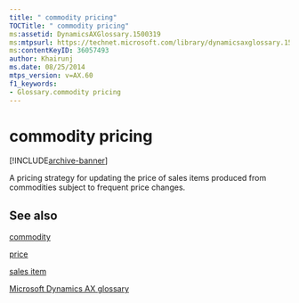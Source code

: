 ```yaml
---
title: " commodity pricing"
TOCTitle: " commodity pricing"
ms:assetid: DynamicsAXGlossary.1500319
ms:mtpsurl: https://technet.microsoft.com/library/dynamicsaxglossary.1500319(v=AX.60)
ms:contentKeyID: 36057493
author: Khairunj
ms.date: 08/25/2014
mtps_version: v=AX.60
f1_keywords:
- Glossary.commodity pricing
---
```


# commodity pricing


[!INCLUDE[archive-banner](includes/archive-banner.md)]

A pricing strategy for updating the price of sales items produced from commodities subject to frequent price changes.

## See also

[commodity](commodity.md)

[price](price.md)

[sales item](sales-item.md)

[Microsoft Dynamics AX glossary](glossary/microsoft-dynamics-ax-glossary.md)

  


